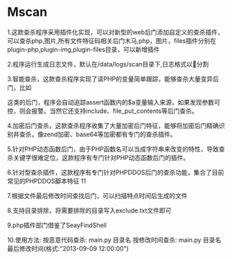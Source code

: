 # Mscan1.这款查杀程序采用插件化实现，可以对新型的web后门添加自定义的查杀插件，可以查杀php,图片,所有文件特征码相关后门木马,php，图片，files插件分别在plugin-php,plugin-img,plugin-files目录，可以新增插件2.程序运行生成日志文件，默认在/data/logs/scan目录下,日志格式以分割3.智能查杀，这款查杀程序实现了读PHP的变量简单跟踪，能够查杀大量变异后门，比如<?php$a=$_POST['a'];#fdsffd$b='feafdea';assert($a);?>这类的后门，程序会自动追踪assert函数内的$a变量输入来源，如果发现参数可控，则会报警。当然它还支持include、file_put_contents等后门查杀。4.加密后门查杀，这款查杀程序收集了大量加密后门特征，能够将加密后门精确识别并查杀，像zend加密、base64等加密都有专门的查杀插件。5.针对PHP动态函数后门，由于PHP函数名可以当成字符串来改变的特性，导致查杀关键字很难定位，这款程序有专门针对PHP动态函数后门的插件。6.针对型查杀插件，这款程序有专门针对PHPDDOS后门的查杀功能，集合了目前常见的PHPDDOS脚本特征117.根据文件最后修改时间查找后门，可以扫描特点时间后生成的文件8.支持目录排除，将需要排除的目录写入exclude.txt文件即可9.php插件部门借鉴了SeayFindShell10.使用方法:    按恶意代码查杀: main.py 目录名    按修改时间查杀: main.py 目录名 最后修改时间(格式:"2013-09-09 12:00:00")